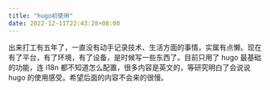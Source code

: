 ```yaml
---
title: "hugo初使用"
date: 2022-12-11T22:43:28+08:00
---
```


出来打工有五年了，一直没有动手记录技术、生活方面的事情，实属有点懒。现在有了平台，有了环境，有了设备，是时候写一些东西了。目前只用了 hugo 最基础的功能，连 i18n 都不知道怎么配置，很多内容是英文的，等研究明白了会说说 hugo 的使用感受。希望后面的内容不会来的很慢。  